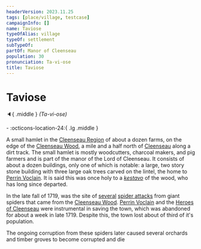 ```yaml
---
headerVersion: 2023.11.25
tags: [place/village, testcase]
campaignInfo: []
name: Taviose
typeOfAlias: village
typeOf: settlement
subTypeOf:
partOf: Manor of Cleenseau
population: 30
pronunciation: Ta-vi-ose
title: Taviose
---
```

# Taviose
:speaker:{ .middle } *(Ta-vi-ose)*  
<div class="grid cards ext-narrow-margin ext-one-column" markdown>
-    :octicons-location-24:{ .lg .middle }   
</div>


A small hamlet in the [Cleenseau Region](<./cleenseau-region.md>) of about a dozen farms, on the edge of the [Cleenseau Wood](<./cleenseau-wood.md>), a mile and a half north of [Cleenseau](<cleenseau/cleenseau.md>) along a dirt track. The small hamlet is mostly woodcutters, charcoal makers, and pig farmers and is part of the manor of the Lord of Cleenseau. It consists of about a dozen buildings, only one of which is notable: a large, two story stone building with three large oak trees carved on the lintel, the home to [Perrin Voclain](<../../../../../people/sembarans/perrin-voclain.md>).  It is said this was once holy to a *[kestavo](<../../../../../cosmology/religions/kestavo.md>)* of the wood, who has long since departed.


In the late fall of 1719, was the site of [several](<../../../../../events/1700s/1719/10/first-spider-attack-on-tavoise.md>) [spider attacks](<../../../../../events/1700s/1719/10/second-spider-attack-on-tavoise.md>) from giant spiders that came from the [Cleenseau Wood](<./cleenseau-wood.md>). [Perrin Voclain](<../../../../../people/sembarans/perrin-voclain.md>) and the [Heroes of Cleenseau](<../../../../../people/pcs/cleenseau/heroes-of-cleenseau.md>) were instrumental in saving the town, which was abandoned for about a week in late 1719. Despite this, the town lost about of third of it's population.

The ongoing corruption from these spiders later caused several orchards and timber groves to become corrupted and die 



